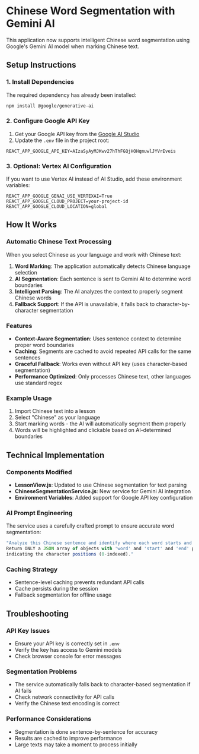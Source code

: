 # Chinese Word Segmentation with Gemini AI

This application now supports intelligent Chinese word segmentation using Google's Gemini AI model when marking Chinese text.

## Setup Instructions

### 1. Install Dependencies

The required dependency has already been installed:

```bash
npm install @google/generative-ai
```

### 2. Configure Google API Key

1. Get your Google API key from the [Google AI Studio](https://makersuite.google.com/app/apikey)
2. Update the `.env` file in the project root:

```env
REACT_APP_GOOGLE_API_KEY=AIzaSyAyMJKwv27hThFGQjHOHqmuwlJYVrEveis
```

### 3. Optional: Vertex AI Configuration

If you want to use Vertex AI instead of AI Studio, add these environment variables:

```env
REACT_APP_GOOGLE_GENAI_USE_VERTEXAI=True
REACT_APP_GOOGLE_CLOUD_PROJECT=your-project-id
REACT_APP_GOOGLE_CLOUD_LOCATION=global
```

## How It Works

### Automatic Chinese Text Processing

When you select Chinese as your language and work with Chinese text:

1. **Word Marking**: The application automatically detects Chinese language selection
2. **AI Segmentation**: Each sentence is sent to Gemini AI to determine word boundaries
3. **Intelligent Parsing**: The AI analyzes the context to properly segment Chinese words
4. **Fallback Support**: If the API is unavailable, it falls back to character-by-character segmentation

### Features

- **Context-Aware Segmentation**: Uses sentence context to determine proper word boundaries
- **Caching**: Segments are cached to avoid repeated API calls for the same sentences
- **Graceful Fallback**: Works even without API key (uses character-based segmentation)
- **Performance Optimized**: Only processes Chinese text, other languages use standard regex

### Example Usage

1. Import Chinese text into a lesson
2. Select "Chinese" as your language
3. Start marking words - the AI will automatically segment them properly
4. Words will be highlighted and clickable based on AI-determined boundaries

## Technical Implementation

### Components Modified

- **LessonView.js**: Updated to use Chinese segmentation for text parsing
- **ChineseSegmentationService.js**: New service for Gemini AI integration
- **Environment Variables**: Added support for Google API key configuration

### AI Prompt Engineering

The service uses a carefully crafted prompt to ensure accurate word segmentation:

```javascript
"Analyze this Chinese sentence and identify where each word starts and ends.
Return ONLY a JSON array of objects with 'word' and 'start' and 'end' properties
indicating the character positions (0-indexed)."
```

### Caching Strategy

- Sentence-level caching prevents redundant API calls
- Cache persists during the session
- Fallback segmentation for offline usage

## Troubleshooting

### API Key Issues

- Ensure your API key is correctly set in `.env`
- Verify the key has access to Gemini models
- Check browser console for error messages

### Segmentation Problems

- The service automatically falls back to character-based segmentation if AI fails
- Check network connectivity for API calls
- Verify the Chinese text encoding is correct

### Performance Considerations

- Segmentation is done sentence-by-sentence for accuracy
- Results are cached to improve performance
- Large texts may take a moment to process initially
